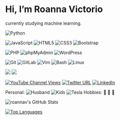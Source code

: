 # Hi, I’m Roanna Victorio
currently studying machine learning.

![Python](https://img.shields.io/badge/-Python-14354C?style=flat-square&logo=python&logoColor=white)

![JavaScript](https://img.shields.io/badge/-JavaScript-F7DF1E?style=flat-square&logo=javascript&logoColor=black)
![HTML5](https://img.shields.io/badge/-HTML5-E44D27?style=flat-square&logo=html5&logoColor=white)
![CSS3](https://img.shields.io/badge/-CSS3-1572B6?style=flat-square&logo=css3&logoColor=white)
![Bootstrap](https://img.shields.io/badge/-Bootstrap-7952B3?style=flat-square&logo=bootstrap&logoColor=white)

![PHP](https://img.shields.io/badge/-PHP-777BB4?style=flat-square&logo=php&logoColor=white)
![phpMyAdmin](https://img.shields.io/badge/-phpMyAdmin-6C78AF?style=flat-square&logo=phpmyadmin&logoColor=white)
![WordPress](https://img.shields.io/badge/-WordPress-21759B?style=flat-square&logo=wordpress&logoColor=white)

![Git](https://img.shields.io/badge/-Git-F05032?style=flat-square&logo=git&logoColor=white)
![GitLab](https://img.shields.io/badge/-GitLab-FCA121?style=flat-square&logo=gitlab&logoColor=white)
![Vim](https://img.shields.io/badge/-Vim-019733?style=flat-square&logo=vim&logoColor=white)
![Bash](https://img.shields.io/badge/-Bash-4EAA25?style=flat-square&logo=gnubash&logoColor=white)
![Linux](https://img.shields.io/badge/-Linux-FCC624?style=flat-square&logo=linux&logoColor=black)

[![](https://img.shields.io/website?color=007ACC&style=flat-square&up_message=satcrunch.com&url=https%3A%2F%2Fsatcrunch.com)](https://satcrunch.com)
[![](https://img.shields.io/website?color=007ACC&style=flat-square&up_message=roannav.com&url=https%3A%2F%2Froannav.com)](https://roannav.com)

[![YouTube Channel Views](https://img.shields.io/youtube/channel/views/UCwDTx4_WynQ3ewL8olc7nkg?label=Rose%20Code%20Views&style=social)](https://www.youtube.com/channel/UCwDTx4_WynQ3ewL8olc7nkg)
[![Twitter URL](https://img.shields.io/twitter/url?label=%40roannav&style=social&url=https%3A%2F%2Ftwitter.com%2Froannav)](https://twitter.com/roannav)
[![LinkedIn](https://img.shields.io/badge/Roanna%20Victorio--0A66C2?style=social&logo=linkedin&logoColor=0A66C2)](https://www.linkedin.com/in/roanna-victorio-264b1181)

Personal: ![Husband](https://img.shields.io/badge/Husband-1-orange?style=flat-square&logo=Jenkins&logoColor=white)
![Kids](https://img.shields.io/badge/Kids-2-yellow?style=flat-square&logo=editorconfig&logoColor=white)
![Tesla](https://img.shields.io/badge/Tesla-0-CC0000?style=flat-square&logo=tesla&logoColor=white)
Hobbies: :seedling: :hibiscus: :runner: 

![roannav's GitHub Stats](https://github-readme-stats.vercel.app/api?username=roannav&count_private=true&include_all_commits=true&custom_title=My%20GitHub%20Stats&bg_color=10,FFFFFF,AAAAFF)
<!-- ranks are S+ (top 1%), S (top 25%), A++ (top 45%), A+ (top 60%), and B+ (everyone) -->
[![Top Languages](https://github-readme-stats.vercel.app/api/top-langs/?username=roannav&hide=html&langs_count=10&layout=compact&custom_title=My%20Top%20Languages&bg_color=10,FFFFFF,CACAFF)](https://github.com/roannav/github-readme-stats)

<!--
roannav/roannav is a ✨ special ✨ repository because its `README.md` (this file) appears on my GitHub profile.

- 👀 I’m interested in ...
- 💞️ I’m looking to collaborate on ...
- 📫 How to reach me ...
- 👋 
:running:

-------------------------------------------------------------------
Alternate shield styles:

[![LinkedIn](https://img.shields.io/badge/Roanna%20Victorio--0A66C2?style=social&logo=linkedin&logoColor=0A66C2)](https://www.linkedin.com/in/roanna-victorio-264b1181)

![LinkedIn](https://img.shields.io/badge/LinkedIn-0077B5?style=for-the-badge&logo=linkedin&logoColor=white)

 [![LinkedIn](https://img.shields.io/badge/Roanna%20Victorio--0A66C2?style=flat-square&logo=linkedin&logoColor=white)](https://www.linkedin.com/in/roanna-victorio-264b1181)

-------------------------------------------------------------------
Fun icons from https://simpleicons.org/
Handshake
MailChimp
EditorConfig
Exercism
foodpanda
lemmy
podman  3 seals

gunicorn
org

Jenkins
KingstonTechnology
maxplanckgesellschaft
-->
